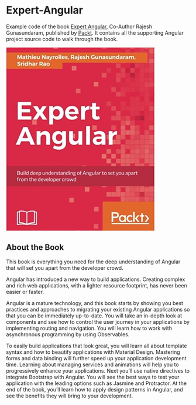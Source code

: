 # Expert-Angular
Example code of the book [Expert Angular](https://www.packtpub.com/web-development/expert-angular), Co-Author Rajesh Gunasundaram, published by [Packt](https://www.packtpub.com/?utm_source=github). It contains all the supporting Angular project source code to walk through the book.

![Expert-Angular-Book-Front-Cover](https://raw.githubusercontent.com/RajeshGunasundaram/Expert-Angular/master/Expert-Angular-Book-Front-Cover.jpg "Best Angular book, Expert Angular from Packt publishing")

## About the Book
This book is everything you need for the deep understanding of Angular that will set you apart from the developer crowd.

Angular has introduced a new way to build applications. Creating complex and rich web applications, with a lighter resource footprint, has never been easier or faster. 

Angular is a mature technology, and this book starts by showing you best practices and approaches to migrating your existing Angular applications so that you can be immediately up-to-date. You will take an in-depth look at components and see how to control the user journey in your applications by implementing routing and navigation. You will learn how to work with asynchronous programming by using Observables.

To easily build applications that look great, you will learn all about template syntax and how to beautify applications with Material Design. Mastering forms and data binding will further speed up your application development time. Learning about managing services and animations will help you to progressively enhance your applications. Next you’ll use native directives to integrate Bootstrap with Angular. You will see the best ways to test your application with the leading options such as Jasmine and Protractor.
At the end of the book, you’ll learn how to apply design patterns in Angular, and see the benefits they will bring to your development.


